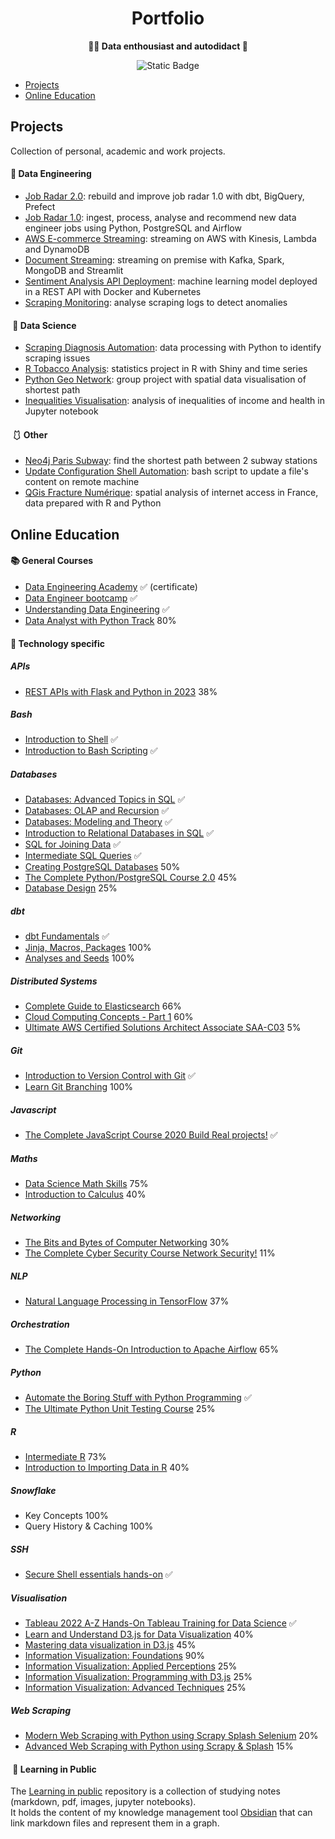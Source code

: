 <h1 align="center">
    Portfolio
</h1>

<p align="center">
    <strong> 👩‍💻 Data enthousiast and autodidact 🦉️</strong>
</p>

<p align="center">
    <img alt="Static Badge" src="https://img.shields.io/badge/felita--donor-blue?logo=linkedin">
</p>

- [Projects](#projects)
- [Online Education](#online-education)
## Projects

Collection of personal, academic and work projects.
#### 🦺 Data Engineering
- [Job Radar 2.0](https://github.com/FelitaD/job-radar-2.0): rebuild and improve job radar 1.0 with dbt, BigQuery, Prefect
- [Job Radar 1.0](https://github.com/FelitaD/job-radar-1.0): ingest, process, analyse and recommend new data engineer jobs using Python, PostgreSQL and Airflow
- [AWS E-commerce Streaming](https://github.com/FelitaD/aws-ecommerce-streaming): streaming on AWS with Kinesis, Lambda and DynamoDB
- [Document Streaming](https://github.com/FelitaD/document-streaming): streaming on premise with Kafka, Spark, MongoDB and Streamlit
- [Sentiment Analysis API Deployment](https://github.com/FelitaD/sentiment-analysis-api-deployment): machine learning model deployed in a REST API with Docker and Kubernetes
- [Scraping Monitoring](https://github.com/FelitaD/scraping-monitoring): analyse scraping logs to detect anomalies
####  🥼 Data Science
- [Scraping Diagnosis Automation](): data processing with Python to identify scraping issues
- [R Tobacco Analysis](https://github.com/FelitaD/r-tobacco-analysis): statistics project in R with Shiny and time series
- [Python Geo Network](https://github.com/FelitaD/python-geo-network): group project with spatial data visualisation of shortest path
- [Inequalities Visualisation](https://github.com/FelitaD/visualisation-inequalities): analysis of inequalities of income and health in Jupyter notebook

####  🩱 Other
- [Neo4j Paris Subway](https://github.com/FelitaD/neo4j-paris-subway): find the shortest path between 2 subway stations
- [Update Configuration Shell Automation](https://github.com/FelitaD/update-configuration-shell-automation/blob/main/update_conf_ini.sh): bash script to update a file's content on remote machine
- [QGis Fracture Numérique](https://github.com/FelitaD/qgis-fracture-numerique): spatial analysis of internet access in France, data prepared with R and Python

## Online Education

#### 📚 General Courses

- [Data Engineering Academy](https://learndataengineering.com/p/academy) ✅ (certificate)
- [Data Engineer bootcamp](https://formation.datascientest.com/data-engineer-landing-page?loc_physical_ms=9040861&utm_term=data%20science%20bootcamps&utm_campaign=%5Bsearch%5D+data+scientist+(EN)&utm_source=adwords&utm_medium=ppc&hsa_acc=9618047041&hsa_cam=15903912889&hsa_grp=135297121907&hsa_ad=575249620956&hsa_src=g&hsa_tgt=kwd-335814959009&hsa_kw=data%20science%20bootcamps&hsa_mt=p&hsa_net=adwords&hsa_ver=3&gclid=CjwKCAjw5_GmBhBIEiwA5QSMxE0bXOjGwBWLHuhzO1Kxs_F8yrnc9BUGLjOz0GvnA63xdod-yQBVRhoCSREQAvD_BwE) ✅
- [Understanding Data Engineering](https://app.datacamp.com/learn/courses/understanding-data-engineering) ✅
- [Data Analyst with Python Track](https://app.datacamp.com/learn/career-tracks/data-analyst-with-python?version=5) 80%

#### 📘 Technology specific
##### APIs
- [REST APIs with Flask and Python in 2023](https//www.udemy.com/course/rest-api-flask-and-python/) 38%
##### Bash
- [Introduction to Shell](https://app.datacamp.com/learn/courses/introduction-to-shell) ✅
- [Introduction to Bash Scripting](https://app.datacamp.com/learn/courses/introduction-to-bash-scripting) ✅
##### Databases
- [Databases: Advanced Topics in SQL](https//learning.edx.org/course/course-v1StanfordOnline+SOE.YDB-ADVSQL0001+2T2020/home) ✅
- [Databases: OLAP and Recursion](https//learning.edx.org/course/course-v1StanfordOnline+SOE.YDB-OLAP_RECURSION0001+2T2020/home) ✅
- [Databases: Modeling and Theory](https//learning.edx.org/course/course-v1StanfordOnline+SOE.YDB-MDL_THEORY0001+2T2020/home) ✅
- [Introduction to Relational Databases in SQL](https://app.datacamp.com/learn/courses/introduction-to-relational-databases-in-sql) ✅
- [SQL for Joining Data](https://app.datacamp.com/learn/courses/sql-for-joining-data) ✅
- [Intermediate SQL Queries](https://app.datacamp.com/learn/courses/intermediate-sql-queries) ✅
- [Creating PostgreSQL Databases](https://app.datacamp.com/learn/courses/creating-postgresql-databases) 50%
- [The Complete Python/PostgreSQL Course 2.0](https//www.udemy.com/course/complete-python-postgresql-database-course/) 45%
- [Database Design](https://app.datacamp.com/learn/courses/database-design) 25%

##### dbt
- [dbt Fundamentals](https://courses.getdbt.com/courses/fundamentals) ✅
- [Jinja, Macros, Packages](https://courses.getdbt.com/courses/jinja-macros-packages) 100%
- [Analyses and Seeds](https://courses.getdbt.com/courses/analyses-seeds) 100% 
##### Distributed Systems
- [Complete Guide to Elasticsearch](https//www.udemy.com/course/elasticsearch-complete-guide/) 66%
- [Cloud Computing Concepts - Part 1](https//www.coursera.org/learn/cloud-computing/home/week/1)  60%
- [Ultimate AWS Certified Solutions Architect Associate SAA-C03](https//www.udemy.com/course/aws-certified-solutions-architect-associate-saa-c03/) 5%
##### Git
- [Introduction to Version Control with Git](https://app.datacamp.com/learn/courses/introduction-to-version-control-with-git) ✅
- [Learn Git Branching](https://learngitbranching.js.org/?locale=fr_FR) 100%
##### Javascript
- [The Complete JavaScript Course 2020 Build Real projects!](https//www.udemy.com/course/the-complete-javascript-course/) ✅
##### Maths
- [Data Science Math Skills](https//www.coursera.org/learn/datasciencemathskills/home/week/4) 75%
- [Introduction to Calculus](https//www.coursera.org/learn/introduction-to-calculus/home/week/1) 40%
##### Networking
- [The Bits and Bytes of Computer Networking](https://www.coursera.org/learn/computer-networking/home/week/1) 30%
- [The Complete Cyber Security Course  Network Security!](https//www.udemy.com/course/network-security-course/) 11%
##### NLP
- [Natural Language Processing in TensorFlow](https//www.coursera.org/learn/natural-language-processing-tensorflow/home) 37%
##### Orchestration
- [The Complete Hands-On Introduction to Apache Airflow](https//www.udemy.com/course/the-complete-hands-on-course-to-master-apache-airflow/) 65%
##### Python
- [Automate the Boring Stuff with Python Programming](https//www.udemy.com/course/automate/) ✅
- [The Ultimate Python Unit Testing Course](https//www.udemy.com/course/python-unit-testing/) 25%
##### R
- [Intermediate R](https://app.datacamp.com/learn/courses/intermediate-r) 73%
- [Introduction to Importing Data in R](https://app.datacamp.com/learn/courses/introduction-to-importing-data-in-r) 40%

##### Snowflake

- Key Concepts 100%
- Query History & Caching 100%

##### SSH

- [Secure Shell essentials hands-on](https://www.udemy.com/course/master-linux-administration-using-ssh/) ✅

##### Visualisation
- [Tableau 2022 A-Z Hands-On Tableau Training for Data Science](https//www.udemy.com/course/tableau10/) ✅
- [Learn and Understand D3.js for Data Visualization](https//www.udemy.com/course/learn-d3js-for-data-visualization/) 40%
- [Mastering data visualization in D3.js](https//www.udemy.com/course/masteringd3js/) 45%
- [Information Visualization: Foundations](https//www.coursera.org/learn/information-visualization-fundamentals/home/week/4) 90%
- [Information Visualization: Applied Perceptions](https//www.coursera.org/learn/information-visualization-applied-perception/home/week/1) 25%
- [Information Visualization: Programming with D3.js](https//www.coursera.org/learn/information-visualization-programming-d3js/home/week/1) 25%
- [Information Visualization: Advanced Techniques](https//www.coursera.org/learn/information-visualization-advanced-techniques/home/week/1) 25%
##### Web Scraping
- [Modern Web Scraping with Python using Scrapy Splash Selenium](https//www.udemy.com/course/web-scraping-in-python-using-scrapy-and-splash/) 20%
- [Advanced Web Scraping with Python using Scrapy & Splash](https//www.udemy.com/course/advanced-web-scraping-with-python-using-scrapy-splash/) 15%

####  📝 Learning in Public

The [Learning in public](https//github.com/FelitaD/Knowledge) repository is a collection of studying notes (markdown, pdf, images, jupyter notebooks). <br>
It holds the content of my knowledge management tool [Obsidian](https://obsidian.md/) that can link markdown files and represent them in a graph.